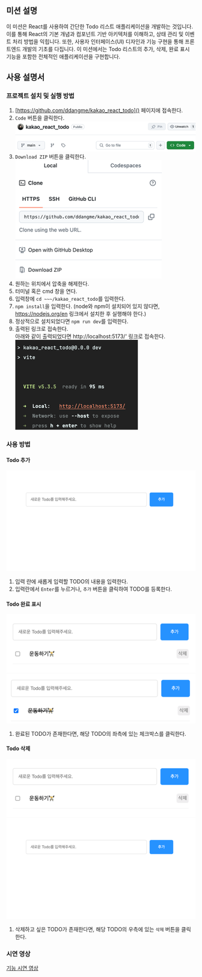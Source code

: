 ## 미션 설명
이 미션은 React를 사용하여 간단한 Todo 리스트 애플리케이션을 개발하는 것입니다.
이를 통해 React의 기본 개념과 컴포넌트 기반 아키텍처를 이해하고,
상태 관리 및 이벤트 처리 방법을 익힙니다.
또한, 사용자 인터페이스(UI) 디자인과 기능 구현을 통해 프론트엔드 개발의 기초를 다집니다.
이 미션에서는 Todo 리스트의 추가, 삭제, 완료 표시 기능을 포함한 전체적인 애플리케이션을 구현합니다.

## 사용 설명서
### 프로젝트 설치 및 실행 방법
1. [https://github.com/ddangme/kakao_react_todo]() 페이지에 접속한다.
2. `Code` 버튼을 클릭한다.   
   ![프로젝트 설명-1.png](imgs/%ED%94%84%EB%A1%9C%EC%A0%9D%ED%8A%B8%20%EC%84%A4%EB%AA%85-1.png)
3. `Download ZIP` 버튼을 클릭한다.   
   ![프로젝트 설명-2.png](imgs/%ED%94%84%EB%A1%9C%EC%A0%9D%ED%8A%B8%20%EC%84%A4%EB%AA%85-2.png)
4. 원하는 위치에서 압축을 해제한다.
5. 터미널 혹은 cmd 창을 연다.
6. 입력창에 `cd ~~~/kakao_react_todo`를 입력한다.
7. `npm install`을 입력한다. (node와 npm이 설치되어 있지 않다면, https://nodejs.org/en 링크에서 설치한 후 실행해야 한다.)
8. 정상적으로 설치되었다면 `npm run dev`를 입력한다.
9. 출력된 링크로 접속한다.   
아래와 같이 출력되었다면 http://localhost:5173/' 링크로 접속한다.   
![프로젝트 설명-3.png](imgs/%ED%94%84%EB%A1%9C%EC%A0%9D%ED%8A%B8%20%EC%84%A4%EB%AA%85-3.png)

### 사용 방법
#### Todo 추가
![프로젝트 설명-4.png](imgs/%ED%94%84%EB%A1%9C%EC%A0%9D%ED%8A%B8%20%EC%84%A4%EB%AA%85-4.png)   
1. 입력 란에 새롭게 입력할 TODO의 내용을 입력한다.
2. 입력란에서 `Enter`를 누르거나, `추가` 버튼을 클릭하여 TODO를 등록한다.

#### Todo 완료 표시
![프로젝트 설명-5.png](imgs/%ED%94%84%EB%A1%9C%EC%A0%9D%ED%8A%B8%20%EC%84%A4%EB%AA%85-5.png)  
![프로젝트 설명-6.png](imgs/%ED%94%84%EB%A1%9C%EC%A0%9D%ED%8A%B8%20%EC%84%A4%EB%AA%85-6.png)   
1. 완료된 TODO가 존재한다면, 해당 TODO의 좌측에 있는 체크박스를 클릭한다.

#### Todo 삭제
![프로젝트 설명-5.png](imgs/%ED%94%84%EB%A1%9C%EC%A0%9D%ED%8A%B8%20%EC%84%A4%EB%AA%85-5.png)
![프로젝트 설명-4.png](imgs/%ED%94%84%EB%A1%9C%EC%A0%9D%ED%8A%B8%20%EC%84%A4%EB%AA%85-4.png)  
1. 삭제하고 싶은 TODO가 존재한다면, 해당 TODO의 우측에 있는 `삭제` 버튼을 클릭한다.

### 시연 영상
[기능 시연 영상](imgs/%E1%84%80%E1%85%B5%E1%84%82%E1%85%B3%E1%86%BC%20%E1%84%89%E1%85%B5%E1%84%8B%E1%85%A7%E1%86%AB%20%E1%84%8B%E1%85%A7%E1%86%BC%E1%84%89%E1%85%A1%E1%86%BC_pocco.park%28%E1%84%87%E1%85%A1%E1%86%A8%E1%84%89%E1%85%A1%E1%86%BC%E1%84%8B%E1%85%B3%E1%86%AB%29%3A%E1%84%91%E1%85%AE%E1%86%AF%E1%84%89%E1%85%B3%E1%84%90%E1%85%A2%E1%86%A8.mov)